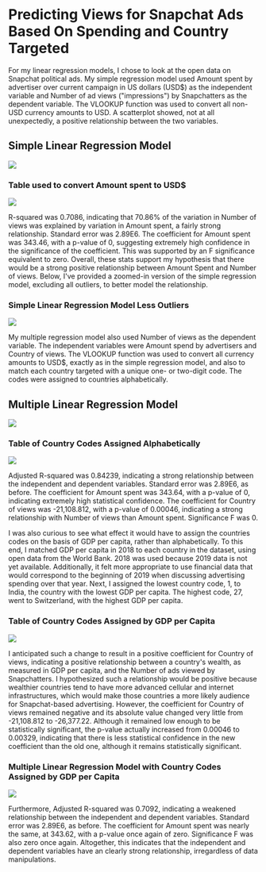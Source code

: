 # Predicting Views for Snapchat Ads Based On Spending and Country Targeted
For my linear regression models, I chose to look at the open data on Snapchat political ads. My simple regression model used Amount spent by advertiser over current campaign in US dollars (USD$) as the independent variable and Number of ad views ("impressions") by Snapchatters as the dependent variable. The VLOOKUP function was used to convert all non-USD currency amounts to USD. A scatterplot showed, not at all unexpectedly, a positive relationship between the two variables.

## Simple Linear Regression Model
![](Images/Original%20Visualization.PNG)

### Table used to convert Amount spent to USD$
![](Images/Currency_Conversion_Table.PNG)

R-squared was 0.7086, indicating that 70.86% of the variation in Number of views was explained by variation in Amount spent, a fairly strong relationship. Standard error was 2.89E6. The coefficient for Amount spent was 343.46, with a p-value of 0, suggesting extremely high confidence in the significance of the coefficient. This was supported by an F significance equivalent to zero.
Overall, these stats support my hypothesis that there would be a strong positive relationship between Amount Spent and Number of views.
Below, I've provided a zoomed-in version of the simple regression model, excluding all outliers, to better model the relationship.

### Simple Linear Regression Model Less Outliers
![](Images/Visualization%20less%20Outliers.PNG)

My multiple regression model also used Number of views as the dependent variable. The independent variables were Amount spend by advertisers and Country of views. The VLOOKUP function was used to convert all currency amounts to USD$, exactly as in the simple regression model, and also to match each country targeted with a unique one- or two-digit code. The codes were assigned to countries alphabetically.

## Multiple Linear Regression Model
![](Images/Multiple_Lin_Reg_Orig.PNG)

### Table of Country Codes Assigned Alphabetically
![](Images/Orig_Country_Codes.PNG)

Adjusted R-squared was 0.84239, indicating a strong relationship between the independent and dependent variables. Standard error was 2.89E6, as before. The coefficient for Amount spent was 343.64, with a p-value of 0, indicating extremely high statistical confidence. The coefficient for Country of views was -21,108.812, with a p-value of 0.00046, indicating a strong relationship with Number of views than Amount spent. Significance F was 0.

I was also curious to see what effect it would have to assign the countries codes on the basis of GDP per capita, rather than alphabetically. To this end, I matched GDP per capita in 2018 to each country in the dataset, using open data from the World Bank. 2018 was used because 2019 data is not yet available. Additionally, it felt more appropriate to use financial data that would correspond to the beginning of 2019 when discussing advertising spending over that year.
Next, I assigned the lowest country code, 1, to India, the country with the lowest GDP per capita. The highest code, 27, went to Switzerland, with the highest GDP per capita.

### Table of Country Codes Assigned by GDP per Capita
![](Images/Country_Codes_GDP.PNG)

I anticipated such a change to result in a positive coefficient for Country of views, indicating a positive relationship between a country's wealth, as measured in GDP per capita, and the Number of ads viewed by Snapchatters. I hypothesized such a relationship would be positive because wealthier countries tend to have more advanced cellular and internet infrastructures, which would make those countries a more likely audience for Snapchat-based advertising.
However, the coefficient for Country of views remained negative and its absolute value changed very little from -21,108.812 to -26,377.22. Although it remained low enough to be statistically significant, the p-value actually increased from 0.00046 to 0.00329, indicating that there is less statistical confidence in the new coefficient than the old one, although it remains statistically significant.

### Multiple Linear Regression Model with Country Codes Assigned by GDP per Capita
![](Images/Multiple_Lin_Reg_GDP.PNG)

Furthermore, Adjusted R-squared was 0.7092, indicating a weakened relationship between the independent and dependent variables. Standard error was 2.89E6, as before. The coefficient for Amount spent was nearly the same, at 343.62, with a p-value once again of zero. Significance F was also zero once again. Altogether, this indicates that the independent and dependent variables have an clearly strong relationship, irregardless of data manipulations.
